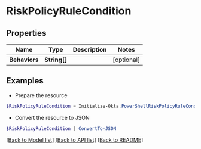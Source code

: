 # RiskPolicyRuleCondition
## Properties

Name | Type | Description | Notes
------------ | ------------- | ------------- | -------------
**Behaviors** | **String[]** |  | [optional] 

## Examples

- Prepare the resource
```powershell
$RiskPolicyRuleCondition = Initialize-Okta.PowerShellRiskPolicyRuleCondition  -Behaviors null
```

- Convert the resource to JSON
```powershell
$RiskPolicyRuleCondition | ConvertTo-JSON
```

[[Back to Model list]](../README.md#documentation-for-models) [[Back to API list]](../README.md#documentation-for-api-endpoints) [[Back to README]](../README.md)

